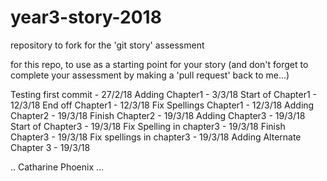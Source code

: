 # year3-story-2018
repository to fork for the 'git story' assessment

for this repo, to use as a starting point for your story
(and don't forget to complete your assessment by making a 'pull request' back to me...)

Testing first commit - 27/2/18
Adding Chapter1 - 3/3/18
Start of Chapter1 - 12/3/18
End off Chapter1 - 12/3/18
Fix Spellings Chapter1 - 12/3/18
Adding Chapter2 - 19/3/18
Finish Chapter2 - 19/3/18
Adding Chapter3 - 19/3/18
Start of Chapter3 - 19/3/18
Fix Spelling in chapter3 - 19/3/18
Finish Chapter3 - 19/3/18
Fix spellings in chapter3 - 19/3/18
Adding Alternate Chapter 3 - 19/3/18

.. Catharine Phoenix ...
